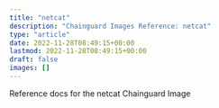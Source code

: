 ```yaml
---
title: "netcat"
description: "Chainguard Images Reference: netcat"
type: "article"
date: 2022-11-28T08:49:15+00:00
lastmod: 2022-11-28T08:49:15+00:00
draft: false
images: []
---
```


Reference docs for the netcat Chainguard Image
